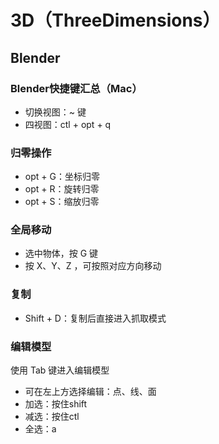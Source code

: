 # 3D（ThreeDimensions）

## Blender
### Blender快捷键汇总（Mac）
- 切换视图：~ 键
- 四视图：ctl + opt + q

### 归零操作
- opt + G：坐标归零
- opt + R：旋转归零
- opt + S：缩放归零

### 全局移动
- 选中物体，按 G 键
- 按 X、Y、Z ，可按照对应方向移动

### 复制
- Shift + D：复制后直接进入抓取模式


### 编辑模型
使用 Tab 键进入编辑模型
- 可在左上方选择编辑：点、线、面
- 加选：按住shift
- 减选：按住ctl
- 全选：a
